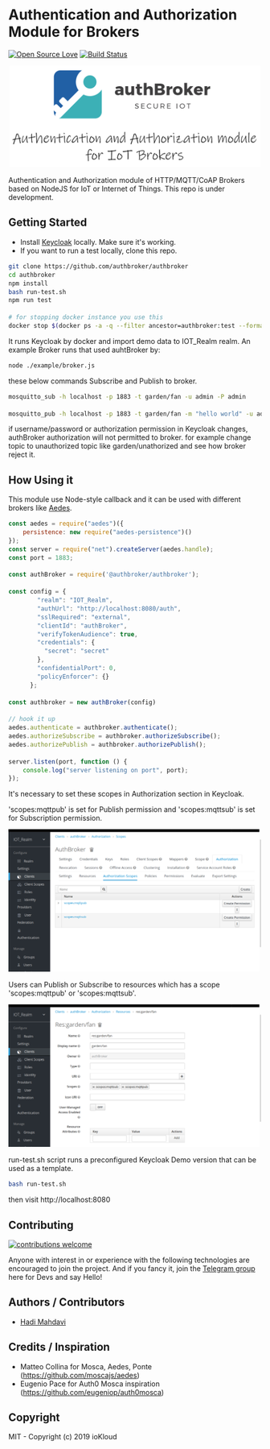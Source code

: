 # Authentication and Authorization Module for Brokers

[![Open Source Love](https://badges.frapsoft.com/os/v1/open-source.svg?v=103)](https://github.com/ellerbrock/open-source-badges/) [![Build Status](https://travis-ci.org/authbroker/authbroker.svg)](https://travis-ci.com/authbroker/authbroker)

<div align="center">
    <img src="https://github.com/authbroker/authbroker/blob/master/docs/asset/repository-open-graph.png" width="500px"</img> 
</div>

Authentication and Authorization module of HTTP/MQTT/CoAP Brokers based on NodeJS for IoT or Internet of Things. This repo is under development.


##  Getting Started

* Install [Keycloak](https://www.keycloak.org/) locally. Make sure it's working.
* If you want to run a test locally, clone this repo.

``` bash
git clone https://github.com/authbroker/authbroker
cd authbroker
npm install
bash run-test.sh
npm run test

# for stopping docker instance you use this
docker stop $(docker ps -a -q --filter ancestor=authbroker:test --format="{{.ID}}")
```

It runs Keycloak by docker and import demo data to IOT_Realm realm. An example Broker runs that used auhtBroker by:

``` bash
node ./example/broker.js
```
these below commands Subscribe and Publish to broker.

```bash
mosquitto_sub -h localhost -p 1883 -t garden/fan -u admin -P admin

mosquitto_pub -h localhost -p 1883 -t garden/fan -m "hello world" -u admin -P admin
```

if username/password or authorization permission in Keycloak changes, authBroker authorization will not permitted to broker. for example change topic to unauthorized topic like garden/unathorized and see how broker reject it.


## How Using it
This module use Node-style callback and it can be used with different brokers like [Aedes](https://github.com/mcollina/aedes).

``` js
const aedes = require("aedes")({
    persistence: new require("aedes-persistence")()
});
const server = require("net").createServer(aedes.handle);
const port = 1883;

const authBroker = require('@authbroker/authbroker');

const config = {
        "realm": "IOT_Realm",
        "authUrl": "http://localhost:8080/auth",
        "sslRequired": "external",
        "clientId": "authBroker",
        "verifyTokenAudience": true,
        "credentials": {
          "secret": "secret"
        },
        "confidentialPort": 0,
        "policyEnforcer": {}
      };

const authbroker = new authBroker(config)

// hook it up
aedes.authenticate = authbroker.authenticate();
aedes.authorizeSubscribe = authbroker.authorizeSubscribe();
aedes.authorizePublish = authbroker.authorizePublish();

server.listen(port, function () {
    console.log("server listening on port", port);
});
```

It's necessary to set these scopes in Authorization section in Keycloak.

'scopes:mqttpub' is set for Publish permission and 'scopes:mqttsub' is set for Subscription permission.

![Keycloak Scopes](./images/keycloak-scope.png)

Users can Publish or Subscribe to resources which has a scope 'scopes:mqttpub' or 'scopes:mqttsub'.

![Keycloak Resource](./images/keycloak-res.png)

run-test.sh script runs a preconfigured  Keycloak Demo version that can be used as a template.

```bash
bash run-test.sh
```
then visit http://localhost:8080

## Contributing

[![contributions welcome](https://img.shields.io/badge/contributions-welcome-brightgreen.svg?style=flat)](https://github.com/dwyl/esta/issues)

Anyone with interest in or experience with the following technologies are encouraged to join the project.
And if you fancy it, join the [Telegram group](t.me/joinchat/AuKmG05CNFTz0bsBny9igg) here for Devs and say Hello!


## Authors / Contributors

* [Hadi Mahdavi](https://twitter.com/kamerdack)



## Credits / Inspiration

* Matteo Collina for Mosca, Aedes, Ponte (https://github.com/moscajs/aedes)
* Eugenio Pace for Auth0 Mosca inspiration (https://github.com/eugeniop/auth0mosca)


## Copyright

MIT - Copyright (c) 2019 ioKloud
